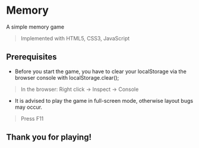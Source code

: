 # Memory

A simple memory game
> Implemented with HTML5, CSS3, JavaScript

## Prerequisites

* Before you start the game, you have to clear your localStorage via the browser console with localStorage.clear();
> In the browser: Right click -> Inspect -> Console

* It is advised to play the game in full-screen mode, otherwise layout bugs may occur.
> Press F11

## Thank you for playing!

